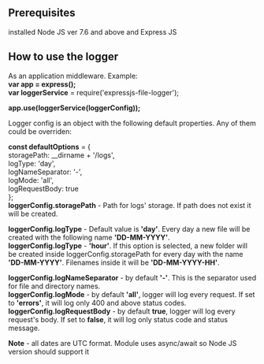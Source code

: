 

Prerequisites
-----------
installed Node JS ver 7.6 and above and Express JS


How to use the logger
----------------------------

As an application middleware. Example:  
 **var app = express();**  
 **var loggerService** = require('expressjs-file-logger');  

 **app.use(loggerService(loggerConfig));**
 
 Logger config is an object with the following default properties. Any of them could be overriden:  
 
 **const defaultOptions** = {  
    storagePath: __dirname + '/logs',   
    logType: 'day',  
    logNameSeparator: '-',  
    logMode: 'all',  
    logRequestBody: true  
};  
**loggerConfig.storagePath** - Path for logs' storage. If path does not exist it will be created.  

**loggerConfig.logType** - Default value is **'day'**. Every day a new file will be created with the following name **'DD-MM-YYYY'**.   
**loggerConfig.logType** - **'hour'**. If this option is selected, a new folder will be created inside loggerConfig.storagePath for every day with the name **'DD-MM-YYYY'**. Filenames inside it will be **'DD-MM-YYYY-HH'**.  

**loggerConfig.logNameSeparator** - by default **'-'**. This is the separator used for file and directory names.  
**loggerConfig.logMode** - by default **'all'**, logger will log every request. If set to **'errors'**, it will log only 400 and above status codes.  
**loggerConfig.logRequestBody** - by default **true**, logger will log every request's body. If set to **false**, it will log only status code and status message.  

**Note** - all dates are UTC format. Module uses async/await so Node JS version should support it

